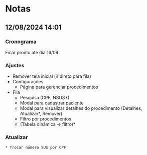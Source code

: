 # Notas

## 12/08/2024 14:01

### Cronograma

Ficar pronto até dia 16/09

### Ajustes

* Remover tela inicial (ir direto para fila)
* Configurações
    * Página para gerenciar procedimentos
* Fila
    * Pesquisa (CPF, NSUS*) 
    * Modal para cadastrar paciente
    * Modal para visualizar detalhes do procedimento (Detalhes, Atualizar*, Remover)
    * Filtro por procedimentos
    * (Tabela dinâmica → filtro)*

### Atualizar

    * Trocar número SUS por CPF
